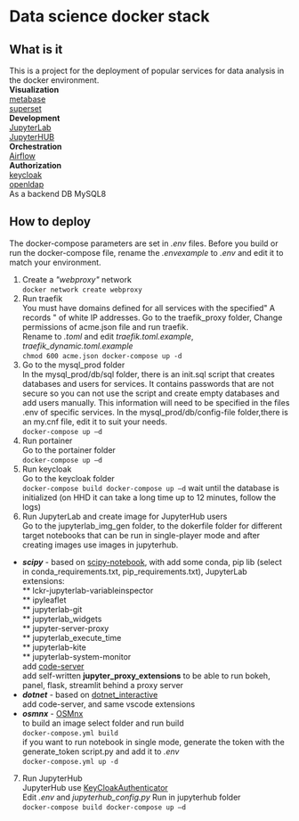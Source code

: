# Data science docker stack  
## What is it  
This is a project for the deployment of popular services for data analysis in the docker environment.  
**Visualization**  
[metabase](https://github.com/metabase/metabase)  
[superset](https://github.com/apache/superset)  
**Development**  
[JupyterLab](https://github.com/jupyterlab/jupyterlab)  
[JupyterHUB](https://github.com/jupyterhub/jupyterhub)  
**Orchestration**  
[Airflow](https://github.com/apache/airflow)  
**Authorization**  
[keycloak](https://github.com/keycloak/keycloak-containers)  
[openldap](https://github.com/osixia/docker-openldap)  
As a backend DB MySQL8  
## How to deploy  
The docker-compose parameters are set in *.env* files. Before you build or run the docker-compose file, rename the *.envexample* to *.env* and edit it to match your environment.  
1. Create a *"webproxy"* network  
`docker network create webproxy`  
2. Run traefik   
You must have domains defined for all services with the specified" A records " of white IP addresses.
Go to the traefik_proxy folder, Change permissions of acme.json file and run traefik.  
Rename to *.toml* and edit *traefik.toml.example*, *traefik_dynamic.toml.example*  
`chmod 600 acme.json
docker-compose up -d`
3. Go to the mysql_prod folder  
In the mysql_prod/db/sql folder, there is an init.sql script that creates databases and users for services. It contains passwords that are not secure so you can not use the script and create empty databases and add users manually. This information will need to be specified in the files .env of specific services.
In the mysql_prod/db/config-file folder,there is an my.cnf file, edit it to suit your needs.   
`docker-compose up –d`
4. Run portainer  
Go to the portainer folder  
`docker-compose up –d`
5. Run keycloak  
Go to the keycloak folder  
`docker-compose build
docker-compose up –d`
wait until the database is initialized (on HHD it can take a long time up to 12 minutes, follow the logs)  
6. Run JupyterLab and create image for JupyterHub users  
Go to the jupyterlab_img_gen folder, to the dokerfile folder for different target notebooks that can be run in single-player mode and after creating images use images in jupyterhub.  
* ***scipy*** - based on [scipy-notebook](https://github.com/jupyter/docker-stacks/tree/master/scipy-notebook), with add some conda, pip lib (select in conda_requirements.txt, pip_requirements.txt), JupyterLab extensions:  
** lckr-jupyterlab-variableinspector  
** ipyleaflet  
** jupyterlab-git  
** jupyterlab_widgets  
** jupyter-server-proxy  
** jupyterlab_execute_time  
** jupyterlab-kite  
** jupyterlab-system-monitor  
add [code-server](https://github.com/cdr/code-server)  
add self-written **jupyter_proxy_extensions** to be able to run bokeh, panel, flask, streamlit behind a proxy server    
* ***dotnet*** - based on [dotnet_interactive](https://github.com/dotnet/interactive)  
add code-server, and same vscode extensions  
* ***osmnx*** - [OSMnx](https://github.com/gboeing/osmnx)  
to build an image select folder and run build  
`docker-compose.yml build`  
if you want to run notebook in single mode, generate the token with the generate_token script.py and add it to *.env*  
`docker-compose.yml up -d`
7. Run JupyterHub  
JupyterHub use [KeyCloakAuthenticator](https://github.com/swan-cern/jupyterhub-extensions/tree/master/KeyCloakAuthenticator)   
Edit *.env* and *jupyterhub_config.py* Run in jupyterhub folder  
`docker-compose build
docker-compose up –d`

